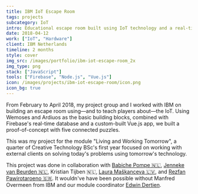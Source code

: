 ```yaml
---
title: IBM IoT Escape Room
tags: projects
subcategory: IoT
intro: Educational escape room built using IoT technology and a real-time database with IBM for a module project in April 2018.
date: 2018-04-12
work: ["IoT", "Hardware"]
client: IBM Netherlands
timeline: 2 months
style: cover
img_src: /images/portfolio/ibm-iot-escape-room_2x
img_type: png
stack: ["JavaScript"]
tools: ["Firebase", "Node.js", "Vue.js"]
icon: /images/projects/ibm-iot-escape-room/icon.png
icon_bg: true
---
```


From February to April 2018, my project group and I worked with IBM on building an escape room using—and to teach players about—the IoT. Using Wemoses and Ardiuos as the basic building blocks, combined with Firebase's real-time database and a custom-built Vue.js app, we built a proof-of-concept with five connected puzzles.

This was my project for the module "Living and Working Tomorrow", a quarter of Creative Technology BSc's first year focused on working with external clients on solving today's problems using tomorrow's technology.

<div class="two-images">
  <div><img alt="" src="/images/projects/ibm-iot-escape-room/1.jpg"></div>
  <div><img alt="" src="/images/projects/ibm-iot-escape-room/2.jpg"></div>
</div>
<div class="two-images">
  <div><img alt="" src="/images/projects/ibm-iot-escape-room/3.jpg"></div>
  <div><img alt="" src="/images/projects/ibm-iot-escape-room/4.jpg"></div>
</div>
<div class="two-images">
  <div><img alt="" src="/images/projects/ibm-iot-escape-room/5.jpg"></div>
  <div><img alt="" src="/images/projects/ibm-iot-escape-room/6.jpg"></div>
</div>

<footer>This project was done in collaboration with <a href="https://portfolio.cr.utwente.nl/student/babichepompe/">Babiche Pompe 🇳🇱</a>, <a href="https://portfolio.cr.utwente.nl/student/beurden/">Jenneke van Beurden 🇳🇱</a>, Kristian Tijben 🇳🇱, <a href="https://portfolio.cr.utwente.nl/student/maskanceval/">Laura Maškanceva 🇱🇻</a>, and <a href="https://portfolio.cr.utwente.nl/student/pawirotaroenorzg/">Rezfan Pawirotaroeno 🇸🇷</a>. It wouldn've have been possible without Manfred Overmeen from IBM and our module coordinator <a href="http://edwindertien.nl/" target="_blank" rel="noopener noreferrer">Edwin Dertien</a>.</footer>
